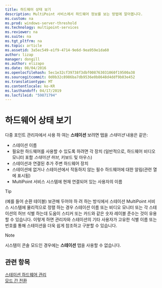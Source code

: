 ```yaml
---
title: 하드웨어 상태 보기
description: MultiPoint 서비스에서 하드웨어 정보를 보는 방법에 알아봅니다.
ms.custom: na
ms.prod: windows-server-threshold
ms.technology: multipoint-services
ms.reviewer: na
ms.suite: na
ms.tgt_pltfrm: na
ms.topic: article
ms.assetid: 3a5ec549-e1f9-4714-9e6d-9ea959e1da60
author: lizap
manager: dongill
ms.author: elizapo
ms.date: 08/04/2016
ms.openlocfilehash: 5ec1e32cf39738f3dbf008763031060f19500a38
ms.sourcegitcommit: 0d0b32c8986ba7db9536e0b8648d4ddf9b03e452
ms.translationtype: MT
ms.contentlocale: ko-KR
ms.lasthandoff: 04/17/2019
ms.locfileid: "59871794"
---
```

# <a name="view-hardware-status"></a>하드웨어 상태 보기
다중 포인트 관리자에서 사용 하 여는 **스테이션** 보려면 탭을 *스테이션* 내용은 같은:  
  
-   스테이션 이름  
-   필요한 하드웨어를 사용할 수 있도록 하려면 각 장치 (일반적으로, 하드웨어 비디오 모니터 포함 *스테이션 허브*, 키보드 및 마우스) 
-   스테이션과 연결된 추가 주변 하드웨어 장치  
-   스테이션에 없거나 스테이션에서 작동하지 않는 필수 하드웨어에 대한 알림(관련 열에 표시됨)  
-   MultiPoint 서비스 시스템에 현재 연결되어 있는 사용자의 이름  
  
> [!TIP]  
> (예를 들어 순환 테이블) 보관해 두어야 하 려 하는 방식에서 스테이션 MultiPoint 서비스 시스템에 물리적으로 정렬 하는 경우 스테이션 이름 또는 비디오 모니터 또는 각 스테이션의 허브 식별 하는데 도움이 스티커 또는 카드와 같은 숫자 레이블 준수는 것이 유용할 수 있습니다. 이렇게 하면 관리자와 스테이션의 기타 사용자가 고유한 식별 이름 또는 번호를 통해 스테이션을 더욱 쉽게 참조하고 구분할 수 있습니다.  
  
> [!NOTE]  
> 시스템이 콘솔 모드인 경우에는 **스테이션** 탭을 사용할 수 없습니다.  
  
## <a name="see-also"></a>관련 항목  
[스테이션 하드웨어 관리](Manage-Station-Hardware.md)  
[모드 간 전환](Switch-Between-Modes.md)